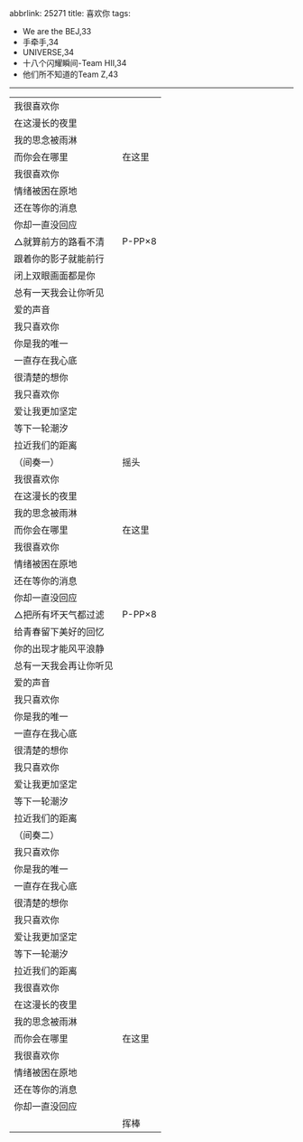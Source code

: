 abbrlink: 25271
title: 喜欢你
tags:
  - We are the BEJ,33
  - 手牵手,34
  - UNIVERSE,34
  - 十八个闪耀瞬间-Team HII,34
  - 他们所不知道的Team Z,43
---
|      |      |
|--|--|
|我很喜欢你|      |
|在这漫长的夜里|      |
|我的思念被雨淋|      |
|而你会在哪里|在这里|
|我很喜欢你|      |
|情绪被困在原地|      |
|还在等你的消息|      |
|你却一直没回应|      |
|△就算前方的路看不清|P-PP×8|
|跟着你的影子就能前行|      |
|闭上双眼画面都是你|      |
|总有一天我会让你听见|      |
|爱的声音|      |
|我只喜欢你|      |
|你是我的唯一|      |
|一直存在我心底|      |
|很清楚的想你|      |
|我只喜欢你|      |
|爱让我更加坚定|      |
|等下一轮潮汐|      |
|拉近我们的距离|      |
|（间奏一）|摇头|
|我很喜欢你|      |
|在这漫长的夜里|      |
|我的思念被雨淋|      |
|而你会在哪里|在这里|
|我很喜欢你|      |
|情绪被困在原地|      |
|还在等你的消息|      |
|你却一直没回应|      |
|△把所有坏天气都过滤|P-PP×8|
|给青春留下美好的回忆|      |
|你的出现才能风平浪静|      |
|总有一天我会再让你听见|      |
|爱的声音|      |
|我只喜欢你|      |
|你是我的唯一|      |
|一直存在我心底|      |
|很清楚的想你|      |
|我只喜欢你|      |
|爱让我更加坚定|      |
|等下一轮潮汐|      |
|拉近我们的距离|      |
|（间奏二）|      |
|我只喜欢你|      |
|你是我的唯一|      |
|一直存在我心底|      |
|很清楚的想你|      |
|我只喜欢你|      |
|爱让我更加坚定|      |
|等下一轮潮汐|      |
|拉近我们的距离|      |
|我很喜欢你|      |
|在这漫长的夜里|      |
|我的思念被雨淋|      |
|而你会在哪里|在这里|
|我很喜欢你|      |
|情绪被困在原地|      |
|还在等你的消息|      |
|你却一直没回应|      |
|      |挥棒|